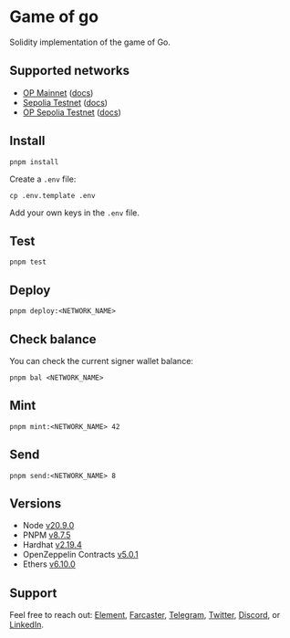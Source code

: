 # Game of go

Solidity implementation of the game of Go.

## Supported networks

-   [OP Mainnet](https://chainlist.org/chain/10) ([docs](https://docs.optimism.io/chain/networks#op-mainnet))
-   [Sepolia Testnet](https://chainlist.org/chain/11155111) ([docs](https://ethereum.org/nb/developers/docs/networks/#sepolia))
-   [OP Sepolia Testnet](https://chainlist.org/chain/11155420) ([docs](https://docs.optimism.io/chain/networks#op-sepolia))

## Install

```
pnpm install
```

Create a `.env` file:

```
cp .env.template .env
```

Add your own keys in the `.env` file.

## Test

```
pnpm test
```

## Deploy

```
pnpm deploy:<NETWORK_NAME>
```

## Check balance

You can check the current signer wallet balance:

```
pnpm bal <NETWORK_NAME>
```

## Mint

```
pnpm mint:<NETWORK_NAME> 42
```

## Send

```
pnpm send:<NETWORK_NAME> 8
```

## Versions

-   Node [v20.9.0](https://nodejs.org/uk/blog/release/v20.9.0/)
-   PNPM [v8.7.5](https://pnpm.io/pnpm-vs-npm)
-   Hardhat [v2.19.4](https://github.com/NomicFoundation/hardhat/releases/)
-   OpenZeppelin Contracts [v5.0.1](https://github.com/OpenZeppelin/openzeppelin-contracts/releases/tag/v5.0.1)
-   Ethers [v6.10.0](https://docs.ethers.org/v6/)

## Support

Feel free to reach out: [Element](https://matrix.to/#/@julienbrg:matrix.org), [Farcaster](https://warpcast.com/julien-), [Telegram](https://t.me/julienbrg), [Twitter](https://twitter.com/julienbrg), [Discord](https://discordapp.com/users/julienbrg), or [LinkedIn](https://www.linkedin.com/in/julienberanger/).